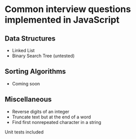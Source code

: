 # Common interview questions implemented in JavaScript

## Data Structures

* Linked List
* Binary Search Tree (untested)

## Sorting Algorithms

* Coming soon

## Miscellaneous

* Reverse digits of an integer
* Truncate text but at the end of a word
* Find first nonrepeated character in a string

Unit tests included